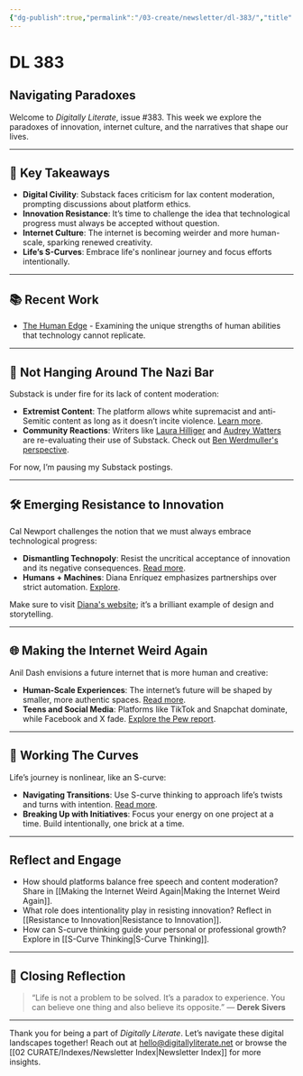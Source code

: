 ```yaml
---
{"dg-publish":true,"permalink":"/03-create/newsletter/dl-383/","title":"Navigating Paradoxes","tags":["digital-civility","innovation-resistance","internet-culture","s-curve-thinking","paradox"]}
---
```



# DL 383

## Navigating Paradoxes

Welcome to _Digitally Literate_, issue #383. This week we explore the paradoxes of innovation, internet culture, and the narratives that shape our lives.

---

## 🔖 Key Takeaways
- **Digital Civility**: Substack faces criticism for lax content moderation, prompting discussions about platform ethics.
- **Innovation Resistance**: It’s time to challenge the idea that technological progress must always be accepted without question.
- **Internet Culture**: The internet is becoming weirder and more human-scale, sparking renewed creativity.
- **Life’s S-Curves**: Embrace life's nonlinear journey and focus efforts intentionally.

---

## 📚 Recent Work
- [The Human Edge](https://wiobyrne.com/the-human-edge/) - Examining the unique strengths of human abilities that technology cannot replicate.

---

## 🚩 Not Hanging Around The Nazi Bar

Substack is under fire for its lack of content moderation:
- **Extremist Content**: The platform allows white supremacist and anti-Semitic content as long as it doesn’t incite violence. [Learn more](https://www.theatlantic.com/ideas/archive/2023/11/substack-extremism-nazi-white-supremacy-newsletters/676156/).
- **Community Reactions**: Writers like [Laura Hilliger](https://www.laurahilliger.com/) and [Audrey Watters](https://2ndbreakfast.audreywatters.com/leaving-substack-again/) are re-evaluating their use of Substack. Check out [Ben Werdmuller's perspective](https://werd.io/2023/leaving-the-nazi-bar).

For now, I’m pausing my Substack postings.

---

## 🛠 Emerging Resistance to Innovation

Cal Newport challenges the notion that we must always embrace technological progress:
- **Dismantling Technopoly**: Resist the uncritical acceptance of innovation and its negative consequences. [Read more](https://www.newyorker.com/tech/annals-of-technology/its-time-to-dismantle-the-technopoly).
- **Humans + Machines**: Diana Enríquez emphasizes partnerships over strict automation. [Explore](https://www.techpolicy.press/between-the-algorithm-and-a-hard-place-the-workers-dilemma/).

Make sure to visit [Diana's website](https://www.denrsch.com/); it’s a brilliant example of design and storytelling.

---

## 🌐 Making the Internet Weird Again

Anil Dash envisions a future internet that is more human and creative:
- **Human-Scale Experiences**: The internet’s future will be shaped by smaller, more authentic spaces. [Read more](https://www.rollingstone.com/culture/culture-commentary/internet-future-about-to-get-weird-1234938403/).
- **Teens and Social Media**: Platforms like TikTok and Snapchat dominate, while Facebook and X fade. [Explore the Pew report](https://www.pewresearch.org/internet/2023-12-11/teens-social-media-and-technology-2023/).

---

## 🎢 Working The Curves

Life’s journey is nonlinear, like an S-curve:
- **Navigating Transitions**: Use S-curve thinking to approach life’s twists and turns with intention. [Read more](https://www.willpatrick.co.uk/articles/s-curve-thinking).
- **Breaking Up with Initiatives**: Focus your energy on one project at a time. Build intentionally, one brick at a time.

---

## Reflect and Engage
- How should platforms balance free speech and content moderation? Share in [[Making the Internet Weird Again\|Making the Internet Weird Again]].
- What role does intentionality play in resisting innovation? Reflect in [[Resistance to Innovation\|Resistance to Innovation]].
- How can S-curve thinking guide your personal or professional growth? Explore in [[S-Curve Thinking\|S-Curve Thinking]].

---

## 🌟 Closing Reflection

> “Life is not a problem to be solved. It’s a paradox to experience. You can believe one thing and also believe its opposite.” — **Derek Sivers**

---

Thank you for being a part of _Digitally Literate_. Let’s navigate these digital landscapes together! Reach out at hello@digitallyliterate.net or browse the [[02 CURATE/Indexes/Newsletter Index\|Newsletter Index]] for more insights.